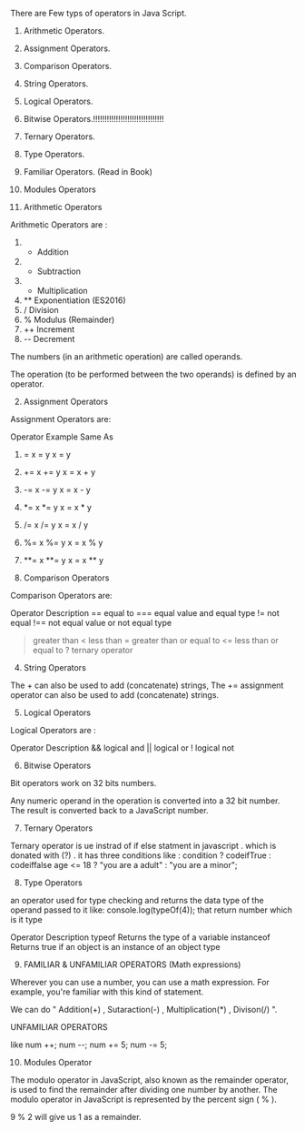 There are Few typs of operators in Java Script.

1. Arithmetic Operators.
2. Assignment Operators.
3. Comparison Operators.
4. String Operators.
5. Logical Operators.
6. Bitwise Operators.!!!!!!!!!!!!!!!!!!!!!!!!!!!!!!!
7. Ternary Operators.
8. Type Operators.
9. Familiar Operators. (Read in Book)
10. Modules Operators


1. Arithmetic Operators

Arithmetic Operators are :
1. +	Addition
2. -	Subtraction
3. *	Multiplication
4. **	Exponentiation (ES2016)
5. /	Division
6. %	Modulus (Remainder)
7. ++	Increment
8. --	Decrement

The numbers (in an arithmetic operation) are called operands.

The operation (to be performed between the two operands) is defined by an operator.

2. Assignment Operators

Assignment Operators are:

   Operator	    Example  	Same As
1. =	        x = y	     x = y
2. +=	        x += y	     x = x + y
3. -=	        x -= y	     x = x - y
4. *=	        x *= y	     x = x * y
5. /=	        x /= y	     x = x / y
6. %=	        x %= y	     x = x % y
7. **=	        x **= y      x = x ** y


3. Comparison Operators

Comparison Operators are:

Operator	Description
==	equal to
===	equal value and equal type
!=	not equal
!==	not equal value or not equal type
>	greater than
<	less than
>=	greater than or equal to
<=	less than or equal to
?	ternary operator

4. String Operators

The + can also be used to add (concatenate) strings,
The += assignment operator can also be used to add (concatenate) strings.


5. Logical Operators

Logical Operators are :

Operator	    Description
  &&	        logical and
  ||	        logical or
  !	            logical not


6. Bitwise Operators

Bit operators work on 32 bits numbers.

Any numeric operand in the operation is converted into a 32 bit number. The result is converted back to a JavaScript number.


7. Ternary Operators

Ternary operator is ue instrad of if else statment in javascript .
which is donated with (?) .
it has three conditions like :
condition ? codeifTrue : codeiffalse
age <= 18 ? "you are a adult" : "you are a minor";

8. Type Operators


 an operator used for type checking and returns the data type of the operand passed to it
 like: console.log(typeOf(4));
 that return number which is it type

Operator	    Description
typeof	        Returns the type of a variable
instanceof	    Returns true if an object is an instance of an object type

9. FAMILIAR & UNFAMILIAR OPERATORS (Math expressions)

Wherever you can use a number, you can use a math expression. For example, you're
familiar with this kind of statement.

We can do  " Addition(+) , Sutaraction(-) , Multiplication(*) , Divison(/) ".

UNFAMILIAR OPERATORS

like 
num ++;
num --;
num += 5;
num -= 5;


10. Modules Operator 

The modulo operator in JavaScript, also known as the remainder operator, is used to find the remainder after dividing one number by another. The modulo operator in JavaScript is represented by the percent sign ( % ).


 9 % 2 will give us 1 as a remainder.
